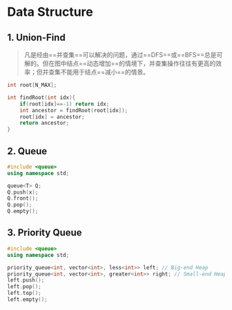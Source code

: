 # Data Structure

## 1. Union-Find

> 凡是经由==并查集==可以解决的问题，通过==DFS==或==BFS==总是可解的。但在图中结点==动态增加==的情境下，并查集操作往往有更高的效率；但并查集不能用于结点==减小==的情景。

```c++
int root[N_MAX];

int findRoot(int idx){
    if(root[idx]==-1) return idx;
    int ancestor = findRoot(root[idx]);
    root[idx] = ancestor;
    return ancestor;
}
```

## 2. Queue

```c++
#include <queue>
using namespace std;

queue<T> Q;
Q.push(x);
Q.front();
Q.pop();
Q.empty();
```



## 3. Priority Queue

```c++
#include <queue>
using namespace std;

priority_queue<int, vector<int>, less<int>> left; // Big-end Heap
priority_queue<int, vector<int>, greater<int>> right; // Small-end Heap
left.push();
left.pop();
left.top();
left.empty();
```

